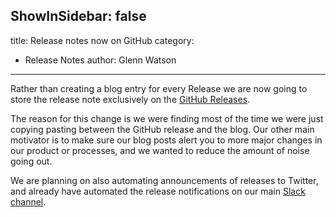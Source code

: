 ShowInSidebar: false
---
title: Release notes now on GitHub
category: 
  - Release Notes
author: Glenn Watson
---

Rather than creating a blog entry for every Release we are now going to store the release note exclusively on the [GitHub Releases](https://github.com/reactiveui/ReactiveUI/releases).

The reason for this change is we were finding most of the time we were just copying pasting between the GitHub release and the blog. Our other main motivator
is to make sure our blog posts alert you to more major changes in our product or processes, and we wanted to reduce the amount of noise going out.

We are planning on also automating announcements of releases to Twitter, and already have automated the release notifications on our main [Slack channel](https://reactiveui.net/slack).
